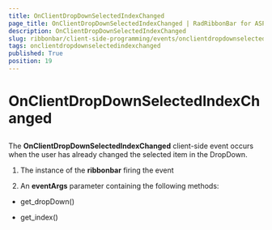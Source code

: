 ```yaml
---
title: OnClientDropDownSelectedIndexChanged
page_title: OnClientDropDownSelectedIndexChanged | RadRibbonBar for ASP.NET AJAX Documentation
description: OnClientDropDownSelectedIndexChanged
slug: ribbonbar/client-side-programming/events/onclientdropdownselectedindexchanged
tags: onclientdropdownselectedindexchanged
published: True
position: 19
---
```


# OnClientDropDownSelectedIndexChanged



## 

The **OnClientDropDownSelectedIndexChanged** client-side event occurs when the user has already changed the selected item in the DropDown.

1. The instance of the **ribbonbar** firing the event

1. An **eventArgs** parameter containing the following methods:

* get_dropDown()

* get_index()
